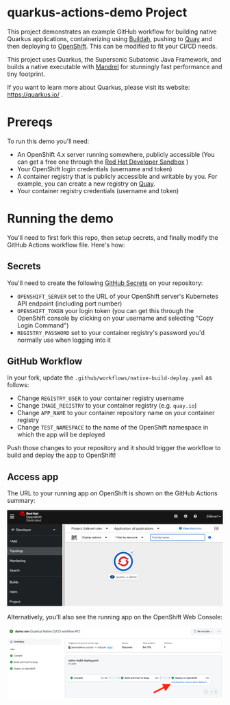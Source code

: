 # quarkus-actions-demo Project

This project demonstrates an example GitHub workflow for building native Quarkus applications, containerizing using [Buildah](https://buildah.io), pushing to [Quay](https://quay.io) and then deploying to [OpenShift](https://openshift.com). This can be modified to fit your CI/CD needs.

This project uses Quarkus, the Supersonic Subatomic Java Framework, and builds a native executable with [Mandrel](https://github.com/graalvm/mandrel) for stunningly fast performance and tiny footprint.

If you want to learn more about Quarkus, please visit its website: https://quarkus.io/ .

# Prereqs

To run this demo you'll need:

- An OpenShift 4.x server running somewhere, publicly accessible (You can get a free one through the [Red Hat Developer Sandbox](https://developers.redhat.com/developer-sandbox) )
- Your OpenShift login credentials (username and token)
- A container registry that is publicly accessible and writable by you. For example, you can create a new registry on [Quay](https://quay.io).
- Your container registry credentials (username and token)


# Running the demo

You'll need to first fork this repo, then setup secrets, and finally modify the GitHub Actions workflow file. Here's how:

## Secrets

You'll need to create the following [GitHub Secrets](https://docs.github.com/en/actions/security-guides/encrypted-secrets) on your repository:

- `OPENSHIFT_SERVER` set to the URL of your OpenShift server's Kubernetes API endpoint (including port number)
- `OPENSHIFT_TOKEN` your login token (you can get this through the OpenShift console by clicking on your username and selecting "Copy Login Command")
- `REGISTRY_PASSWORD` set to your container registry's password you'd normally use when logging into it
  
## GitHub Workflow

In your fork, update the `.github/workflows/native-build-deploy.yaml` as follows:

- Change `REGISTRY_USER` to your container registry username
- Change `IMAGE_REGISTRY` to your container registry (e.g. `quay.io`)
- Change `APP_NAME` to your container repository name on your container registry
- Change `TEST_NAMESPACE` to the name of the OpenShift namespace in which the app will be deployed

Push those changes to your repository and it should trigger the workflow to build and deploy the app to OpenShift!

## Access app

The URL to your running app on OpenShift is shown on the GitHub Actions summary:

![Actions](.img/console.png)

Alternatively, you'll also see the running app on the OpenShift Web Console:

![Actions](.img/action-url.png)
